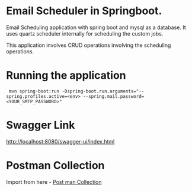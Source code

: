# Email Scheduler in Springboot.
 
Email Scheduling application with spring boot and mysql as a database. It uses quartz scheduler internally for scheduling the custom jobs. 

This application involves CRUD operations involving the scheduling operations. 

# Running the application

```
 mvn spring-boot:run -Dspring-boot.run.arguments="--spring.profiles.active=<env> --spring.mail.password=<YOUR_SMTP_PASSWORD>"                         
```

# Swagger Link

[http://localhost:8080/swagger-ui/index.html](http://localhost:8080/swagger-ui/index.html)

# Postman Collection

Import from here - [Post man Collection](https://github.com/pranaybathini/quartz-scheduler/blob/main/Quartz-Scheduler.postman_collection.json)
